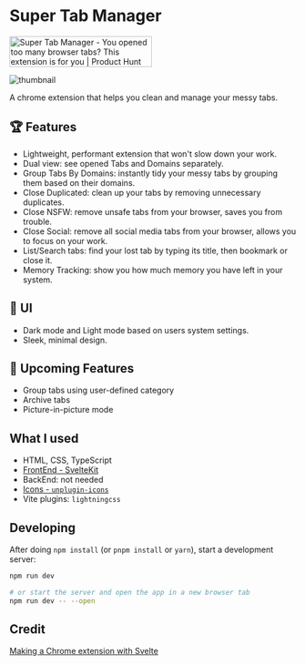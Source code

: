 # Super Tab Manager

<a href="https://www.producthunt.com/posts/super-tab-manager?utm_source=badge-featured&utm_medium=badge&utm_souce=badge-super&#0045;tab&#0045;manager" target="_blank"><img src="https://api.producthunt.com/widgets/embed-image/v1/featured.svg?post_id=440199&theme=light" alt="Super&#0032;Tab&#0032;Manager - You&#0032;opened&#0032;too&#0032;many&#0032;browser&#0032;tabs&#0063;&#0032;This&#0032;extension&#0032;is&#0032;for&#0032;you | Product Hunt" style="width: 250px; height: 54px;" width="250" height="54" /></a>

![thumbnail](https://github.com/wentallout/super-tab-manager/assets/76118931/dd8b9dde-7abf-4ce3-bc9a-194eb90ba1df)

A chrome extension that helps you clean and manage your messy tabs.

## 🏆 Features

- Lightweight, performant extension that won't slow down your work.
- Dual view: see opened Tabs and Domains separately.
- Group Tabs By Domains: instantly tidy your messy tabs by grouping them based on their domains.
- Close Duplicated: clean up your tabs by removing unnecessary duplicates.
- Close NSFW: remove unsafe tabs from your browser, saves you from trouble.
- Close Social: remove all social media tabs from your browser, allows you to focus on your work.
- List/Search tabs: find your lost tab by typing its title, then bookmark or close it.
- Memory Tracking: show you how much memory you have left in your system.

## 📱 UI

- Dark mode and Light mode based on users system settings.
- Sleek, minimal design.

## 🌠 Upcoming Features

- Group tabs using user-defined category
- Archive tabs
- Picture-in-picture mode

## What I used

- HTML, CSS, TypeScript
- [FrontEnd - SvelteKit](https://kit.svelte.dev/)
- BackEnd: not needed
- [Icons - `unplugin-icons`](https://icon-sets.iconify.design/material-symbols-light/)
- Vite plugins: `lightningcss`

## Developing

After doing `npm install` (or `pnpm install` or `yarn`), start a development server:

```bash
npm run dev

# or start the server and open the app in a new browser tab
npm run dev -- --open
```

## Credit

[Making a Chrome extension with Svelte](https://javascript.plainenglish.io/making-a-chrome-extension-with-svelte-2fefb3769c)
